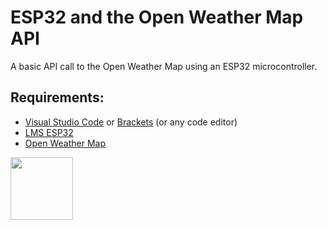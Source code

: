 # ESP32 and the Open Weather Map API

A basic API call to the Open Weather Map using an ESP32 microcontroller.

## Requirements:

* [Visual Studio Code](https://code.visualstudio.com/) or [Brackets](http://brackets.io/) (or any code editor)
* [LMS ESP32](https://antonsmindstorms.com/product/wifi-python-esp32-board-for-mindstorms/) 
* [Open Weather Map](https://openweathermap.org/api)

<a href="https://codeadam.ca">
<img src="https://codeadam.ca/images/code-block.png" width="100">
</a>
